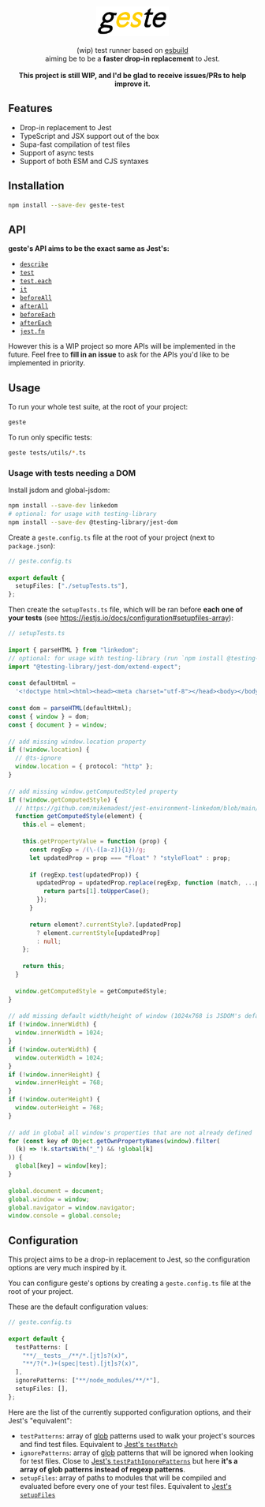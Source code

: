 <div align="center">
  <img src="shots/geste.png" alt="geste" height="60" />
</div>

<br>

<div align="center">
  (wip) test runner based on <a href="https://esbuild.github.io">esbuild</a><br> aiming be to be a <b>faster drop-in replacement</b> to Jest.<br><br>
  <b>This project is still WIP, and I'd be glad to receive issues/PRs to help improve it.</b>
</div>

## Features

- Drop-in replacement to Jest
- TypeScript and JSX support out of the box
- Supa-fast compilation of test files
- Support of async tests
- Support of both ESM and CJS syntaxes

## Installation

```bash
npm install --save-dev geste-test
```

## API

**geste's API aims to be the exact same as Jest's:**

- [`describe`](https://jestjs.io/docs/api#describename-fn)
- [`test`](https://jestjs.io/docs/api#testname-fn-timeout)
- [`test.each`](https://jestjs.io/docs/api#testeachtablename-fn-timeout)
- [`it`](https://jestjs.io/docs/api#testname-fn-timeout)
- [`beforeAll`](https://jestjs.io/docs/api#beforeallfn-timeout)
- [`afterAll`](https://jestjs.io/docs/api#afterallfn-timeout)
- [`beforeEach`](https://jestjs.io/docs/api#beforeeachfn-timeout)
- [`afterEach`](https://jestjs.io/docs/api#aftereachfn-timeout)
- [`jest.fn`](https://jestjs.io/docs/jest-object#jestfnimplementation)

However this is a WIP project so more APIs will be implemented in the future. Feel free to **fill in an issue** to ask for the APIs you'd like to be implemented in priority.

## Usage

To run your whole test suite, at the root of your project:

```bash
geste
```

To run only specific tests:

```bash
geste tests/utils/*.ts
```

### Usage with tests needing a DOM

Install jsdom and global-jsdom:

```bash
npm install --save-dev linkedom
# optional: for usage with testing-library
npm install --save-dev @testing-library/jest-dom
```

Create a `geste.config.ts` file at the root of your project (next to `package.json`):

```ts
// geste.config.ts

export default {
  setupFiles: ["./setupTests.ts"],
};
```

Then create the `setupTests.ts` file, which will be ran before **each one of your tests** (see https://jestjs.io/docs/configuration#setupfiles-array):

```ts
// setupTests.ts

import { parseHTML } from "linkedom";
// optional: for usage with testing-library (run `npm install @testing-library/jest-dom`)
import "@testing-library/jest-dom/extend-expect";

const defaultHtml =
  '<!doctype html><html><head><meta charset="utf-8"></head><body></body></html>';

const dom = parseHTML(defaultHtml);
const { window } = dom;
const { document } = window;

// add missing window.location property
if (!window.location) {
  // @ts-ignore
  window.location = { protocol: "http" };
}

// add missing window.getComputedStyled property
if (!window.getComputedStyle) {
  // https://github.com/mikemadest/jest-environment-linkedom/blob/main/src/get-computed-style-polyfill.js
  function getComputedStyle(element) {
    this.el = element;

    this.getPropertyValue = function (prop) {
      const regExp = /(\-([a-z]){1})/g;
      let updatedProp = prop === "float" ? "styleFloat" : prop;

      if (regExp.test(updatedProp)) {
        updatedProp = updatedProp.replace(regExp, function (match, ...parts) {
          return parts[1].toUpperCase();
        });
      }

      return element?.currentStyle?.[updatedProp]
        ? element.currentStyle[updatedProp]
        : null;
    };

    return this;
  }

  window.getComputedStyle = getComputedStyle;
}

// add missing default width/height of window (1024x768 is JSDOM's default)
if (!window.innerWidth) {
  window.innerWidth = 1024;
}
if (!window.outerWidth) {
  window.outerWidth = 1024;
}
if (!window.innerHeight) {
  window.innerHeight = 768;
}
if (!window.outerHeight) {
  window.outerHeight = 768;
}

// add in global all window's properties that are not already defined
for (const key of Object.getOwnPropertyNames(window).filter(
  (k) => !k.startsWith("_") && !global[k]
)) {
  global[key] = window[key];
}

global.document = document;
global.window = window;
global.navigator = window.navigator;
window.console = global.console;
```

## Configuration

This project aims to be a drop-in replacement to Jest, so the configuration options are very much inspired by it.

You can configure geste's options by creating a `geste.config.ts` file at the root of your project.

These are the default configuration values:

```ts
// geste.config.ts

export default {
  testPatterns: [
    "**/__tests__/**/*.[jt]s?(x)",
    "**/?(*.)+(spec|test).[jt]s?(x)",
  ],
  ignorePatterns: ["**/node_modules/**/*"],
  setupFiles: [],
};
```

Here are the list of the currently supported configuration options, and their Jest's "equivalent":

- `testPatterns`: array of [glob](https://github.com/isaacs/node-glob) patterns used to walk your project's sources and find test files. Equivalent to [Jest's `testMatch`](https://jestjs.io/docs/configuration#testmatch-arraystring)
- `ignorePatterns`: array of [glob](https://github.com/isaacs/node-glob) patterns that will be ignored when looking for test files. Close to [Jest's `testPathIgnorePatterns`](https://jestjs.io/docs/configuration#testpathignorepatterns-arraystring) but here **it's a array of glob patterns instead of regexp patterns**.
- `setupFiles`: array of paths to modules that will be compiled and evaluated before every one of your test files. Equivalent to [Jest's `setupFiles`](https://jestjs.io/docs/configuration#setupfiles-array)
